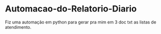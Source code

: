 # Automacao-do-Relatorio-Diario
 Fiz uma automação em python para gerar pra mim em 3 doc txt as listas de atendimento.
